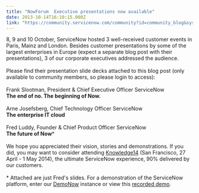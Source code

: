 ```yaml
---
title: "NowForum  Executive presentations now available"
date: 2013-10-14T16:10:15.000Z
link: "https://community.servicenow.com/community?id=community_blog&sys_id=b3fce6a5dbd0dbc01dcaf3231f96197d"
---
```

<p>8, 9 and 10 October, ServiceNow hosted 3 well-received customer events in Paris, Mainz and London. Besides customer presentations by some of the largest enterprises in Europe (expect a separate blog post with their presentations), 3 of our corporate executives addressed the audience. <br /><br />Please find their presentation slide decks attached to this blog post (only available to community members, so please login to access):<br /><br />Frank Slootman, President &amp; Chief Executive Officer ServiceNow<br /><b>The end of no. The beginning of Now.</b><br /><br />Arne Josefsberg, Chief Technology Officer ServiceNow<br /><b>The enterprise IT cloud</b><br /><br />Fred Luddy, Founder &amp; Chief Product Officer ServiceNow<br /><b>The future of Now</b>*<br /><br />We hope you appreciated their vision, stories and demonstrations. If you did, you may want to consider attending <a title="nowledge.servicenow.com/knowledge14/home.do" href="https://knowledge.servicenow.com/knowledge14/home.do" target="blank">Knowledge14</a> (San Francisco, 27 April - 1 May 2014), the ultimate ServiceNow experience, 90% delivered by our customers.<br /><br />* Attached are just Fred's slides. For a demonstration of the ServiceNow platform, enter our <a title="icenow.com/DemoNow" href="info.servicenow.com/DemoNow" target="blank">DemoNow</a> instance or view this <a title="w.catapultworks.com/clients_web/servicenow/video_2.html" href="http://www.catapultworks.com/clients_web/servicenow/video_2.html" target="blank">recorded demo</a>.</p>